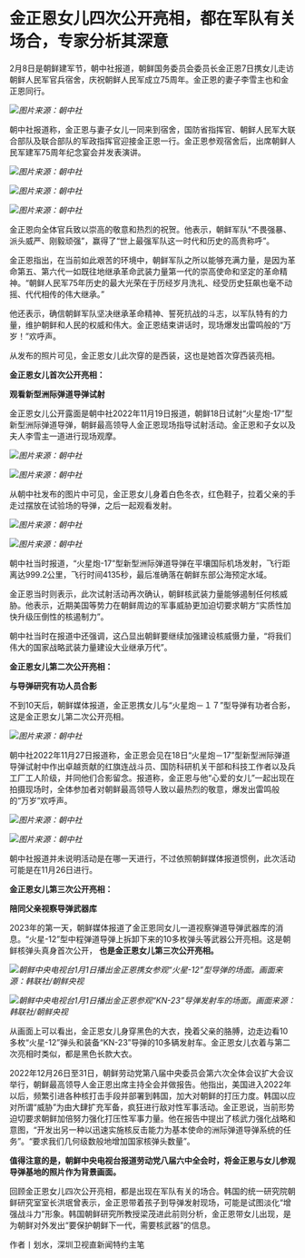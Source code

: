 # 金正恩女儿四次公开亮相，都在军队有关场合，专家分析其深意

2月8日是朝鲜建军节，朝中社报道，朝鲜国务委员会委员长金正恩7日携女儿走访朝鲜人民军官兵宿舍，庆祝朝鲜人民军成立75周年。金正恩的妻子李雪主也和金正恩同行。

![](https://inews.gtimg.com/newsapp_bt/0/15652098213/1000)_图片来源：朝中社_

朝中社报道称，金正恩与妻子女儿一同来到宿舍，国防省指挥官、朝鲜人民军大联合部队及联合部队的军政指挥官迎接金正恩一行。金正恩参观宿舍后，出席朝鲜人民军建军75周年纪念宴会并发表演讲。

![](https://inews.gtimg.com/newsapp_bt/0/15652098203/1000)_图片来源：朝中社_

![](https://inews.gtimg.com/newsapp_bt/0/15652098239/1000)_图片来源：朝中社_

![](https://inews.gtimg.com/newsapp_bt/0/15652098248/1000)_图片来源：朝中社_

金正恩向全体官兵致以崇高的敬意和热烈的祝贺。他表示，朝鲜军队“不畏强暴、派头威严、刚毅顽强”，赢得了“世上最强军队这一时代和历史的高贵称呼”。

金正恩指出，在当前如此艰苦的环境中，朝鲜军队之所以能够充满力量，是因为革命第五、第六代一如既往地继承革命武装力量第一代的崇高使命和坚定的革命精神。“朝鲜人民军75年历史的最大光荣在于历经岁月洗礼、经受历史狂飙也毫不动摇、代代相传的伟大继承。”

他还表示，确信朝鲜军队坚决继承革命精神、誓死抗战的斗志，以军队特有的力量，维护朝鲜和人民的权威和伟大。金正恩结束讲话时，现场爆发出雷鸣般的“万岁！”欢呼声。

从发布的照片可见，金正恩女儿此次穿的是西装，这也是她首次穿西装亮相。

**金正恩女儿首次公开亮相：**

**观看新型洲际弹道导弹试射**

金正恩女儿公开露面是朝中社2022年11月19日报道，朝鲜18日试射“火星炮-17”型新型洲际弹道导弹，朝鲜最高领导人金正恩现场指导试射活动。金正恩和子女以及夫人李雪主一道进行现场观摩。

![](https://inews.gtimg.com/newsapp_bt/0/15652098182/1000)_图片来源：朝中社_

![](https://inews.gtimg.com/newsapp_bt/0/15652098195/1000)_图片来源：朝中社_

从朝中社发布的图片中可见，金正恩女儿身着白色冬衣，红色鞋子，拉着父亲的手走过摆放在试验场的导弹，之后一起观看发射。

![](https://inews.gtimg.com/newsapp_bt/0/15652098258/1000)_图片来源：朝中社_

![](https://inews.gtimg.com/newsapp_bt/0/15652098220/1000)_图片来源：朝中社_

朝中社当时报道，“火星炮-17”型新型洲际弹道导弹在平壤国际机场发射，飞行距离达999.2公里，飞行时间4135秒，最后准确落在朝鲜东部公海预定水域。

金正恩当时则表示，此次试射活动再次确认，朝鲜核武装力量能够遏制任何核威胁。他表示，近期美国等势力在朝鲜周边的军事威胁更加迫切要求朝方“实质性加快升级压倒性的核遏制力”。

朝中社当时在报道中还强调，这凸显出朝鲜要继续加强建设核威慑力量，“将我们伟大的国家战略武装力量建设大业继承万代”。

**金正恩女儿第二次公开亮相：**

**与导弹研究有功人员合影**

不到10天后，朝鲜媒体报道，金正恩携女儿与“火星炮－１７”型导弹有功者合影，这是金正恩女儿第二次公开亮相。

![](https://inews.gtimg.com/newsapp_bt/0/15652098231/1000)_图片来源：朝中社_

朝中社2022年11月27日报道称，金正恩会见在18日“火星炮－17”型新型洲际弹道导弹试射中作出卓越贡献的红旗连战斗员、国防科研机关干部和科技工作者以及兵工厂工人阶级，并同他们合影留念。报道称，金正恩与他“心爱的女儿”一起出现在拍摄现场时，全体参加者对朝鲜最高领导人致以最热烈的敬意，爆发出雷鸣般的“万岁”欢呼声。

![](https://inews.gtimg.com/newsapp_bt/0/15652098224/1000)_图片来源：朝中社_

![](https://inews.gtimg.com/newsapp_bt/0/15652098252/1000)_图片来源：朝中社_

朝中社报道并未说明活动是在哪一天进行，不过依照朝鲜媒体报道惯例，此次活动可能是在11月26日进行。

**金正恩女儿第三次公开亮相：**

**陪同父亲视察导弹武器库**

2023年的第一天，朝鲜媒体报道了金正恩同女儿一道视察弹道导弹武器库的消息。“火星-12”型中程弹道导弹上拆卸下来的10多枚弹头等武器公开亮相。这是朝鲜核弹头真身首次公开，
**也是金正恩女儿第三次公开亮相。**

![](https://inews.gtimg.com/newsapp_bt/0/15652098186/1000)_朝鲜中央电视台1月1日播出金正恩携女参观“火星-12”型导弹的场面。画面来源：韩联社/朝鲜央视_

![](https://inews.gtimg.com/newsapp_bt/0/15652098198/1000)_朝鲜中央电视台1月1日播出金正恩参观“KN-23”导弹发射车的场面。画面来源：韩联社/朝鲜央视_

从画面上可以看出，金正恩女儿身穿黑色的大衣，挽着父亲的胳膊，边走边看10多枚“火星-12”弹头和装备“KN-23”导弹的10多辆发射车。金正恩女儿衣着与第二次亮相时类似，都是黑色长款大衣。

2022年12月26日至31日，朝鲜劳动党第八届中央委员会第六次全体会议扩大会议举行，朝鲜最高领导人金正恩出席主持全会并做报告。他指出，美国进入2022年以后，频繁引进各种核打击手段并部署到韩国，加大对朝鲜的打压力度。韩国以应对所谓“威胁”为由大肆扩充军备，疯狂进行敌对性军事活动。金正恩说，当前形势迫切要求朝鲜加倍努力强化打压性军事力量。他在报告中提出了核武力强化战略和意图，“开发出另一种以迅速实施核反击能力为基本使命的洲际弹道导弹系统的任务”。“要求我们几何级数般地增加国家核弹头数量”。

**值得注意的是，朝鲜中央电视台报道劳动党八届六中全会时，将金正恩与女儿参观导弹基地的照片作为背景画面。**

回顾金正恩女儿四次公开亮相，都是出现在军队有关的场合。韩国的统一研究院朝鲜研究室室长洪珉曾表示，金正恩带着孩子到导弹发射现场，可能是试图淡化“增强战斗力”形象。韩国朝鲜研究所教授梁茂进此前则分析，金正恩带女儿出现，是为朝鲜对外发出“要保护朝鲜下一代，需要核武器”的信息。

作者丨划水，深圳卫视直新闻特约主笔

